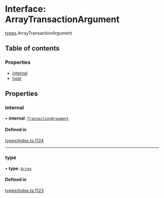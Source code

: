 # Interface: ArrayTransactionArgument

[types](../wiki/types).ArrayTransactionArgument

## Table of contents

### Properties

- [internal](../wiki/types.ArrayTransactionArgument#internal)
- [type](../wiki/types.ArrayTransactionArgument#type)

## Properties

### internal

• **internal**: [`TransactionArgument`](../wiki/types#transactionargument)

#### Defined in

[types/index.ts:1124](https://github.com/PolymathNetwork/polymesh-sdk/blob/c37bc05d/src/types/index.ts#L1124)

___

### type

• **type**: [`Array`](../wiki/types.TransactionArgumentType#array)

#### Defined in

[types/index.ts:1123](https://github.com/PolymathNetwork/polymesh-sdk/blob/c37bc05d/src/types/index.ts#L1123)
